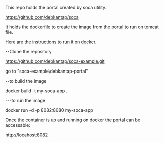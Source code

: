 This repo holds the portal created by soca utility.

  https://github.com/debkantap/soca
  
It holds the dockerfile to create the image from the portal to run on tomcat file. 

Here are the instructions to run it on docker.

--Clone the repository

https://github.com/debkantap/soca-example.git

go to "soca-example\debkantap-portal"

--to build the image

docker build -t my-soca-app .

---to run the image

docker run -d -p 8082:8080 my-soca-app

Once the container is up and running on docker the portal can be accessable:

http://locahost:8082
